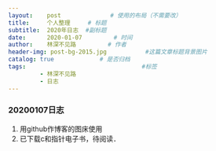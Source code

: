 ```yaml
---
layout:    post              # 使用的布局（不需要改）
title:     个人整理     # 标题 
subtitle:  2020年日志  #副标题
date:      2020-01-07         # 时间
author:    林深不见路         # 作者
header-img: post-bg-2015.jpg           #这篇文章标题背景图片
catalog: true             # 是否归档
tags:                                 #标签
         - 林深不见路
         - 日志
---
```


### 20200107日志
1. 用github作博客的图床使用
2. 已下载c和指针电子书，待阅读．



